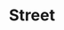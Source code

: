 ---
layout: photo_set
title: Street
permalink: /street/
description: "An example photo gallery."

photos:
    set: street
    size: 10
---